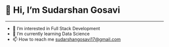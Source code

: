 <h1>👋 Hi, I’m Sudarshan Gosavi</h1>
<hr/>

- 👀 I’m interested in Full Stack Development<br/>
- 🌱 I’m currently learning Data Science<br/>
- 📫 How to reach me sudarshangosavi17@gmail.com<br/>

<!---
Sudarshan-17/Sudarshan-17 is a ✨ special ✨ repository because its `README.md` (this file) appears on your GitHub profile.
You can click the Preview link to take a look at your changes.
--->

